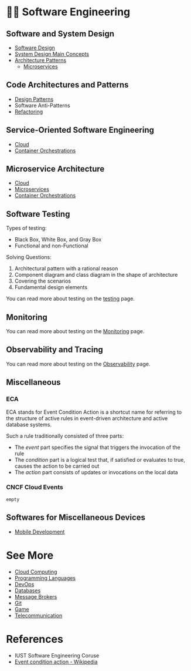 # 👨‍💻 Software Engineering

## Software and System Design

- [Software Design](Software%20Engineering/Software%20Design.md)
- [System Design Main Concepts](System-Design-Concepts.md)
- [Architecture Patterns](Architecture-Patterns.md)
	- [Microservices](Microservices.md)
## Code Architectures and Patterns

- [Design Patterns](Software%20Engineering/Design%20Patterns.md)
- Software Anti-Patterns
- [Refactoring](Refactoring.md)

## Service-Oriented Software Engineering

- [Cloud](Cloud.md)
- [Container Orchestrations](Container%20Orchestrations.md)

## Microservice Architecture

- [Cloud](Cloud.md)
- [Microservices](Microservices.md)
- [Container Orchestrations](Container%20Orchestrations.md)

## Software Testing

Types of testing:

- Black Box, White Box, and Gray Box
- Functional and non-Functional

Solving Questions:

1. Architectural pattern with a rational reason
2. Component diagram and class diagram in the shape of architecture
3. Covering the scenarios
4. Fundamental design elements

You can read more about testing on the [testing](Testing.md) page.

## Monitoring

You can read more about testing on the [Monitoring](Monitoring.md) page.

## Observability and Tracing

You can read more about testing on the [Observability](Observability.md) page.

## Miscellaneous

### ECA

ECA stands for Event Condition Action is a shortcut name for referring to the structure of active rules in event-driven
architecture and active database systems.

Such a rule traditionally consisted of three parts:

- The *event* part specifies the signal that triggers the invocation of the rule
- The *condition* part is a logical test that, if satisfied or evaluates to true, causes the action to be carried out
- The *action* part consists of updates or invocations on the local data

### CNCF Cloud Events

`empty`

## Softwares for Miscellaneous Devices

- [Mobile Development](Mobile-Development.md)

# See More

- [Cloud Computing](Cloud%20Computing.md)
- [Programming Languages](ProgrammingLanguages.md)
- [DevOps](DevOps.md)
- [Databases](Databases.md)
- [Message Brokers](Message-Brokers.md)
- [Git](Git.md)
- [Game](Game.md)
- [Telecommunication](Telecommunication.md)

# References

- IUST Software Engineering Coruse
- [Event condition action - Wikipedia](https://en.wikipedia.org/wiki/Event_condition_action)

